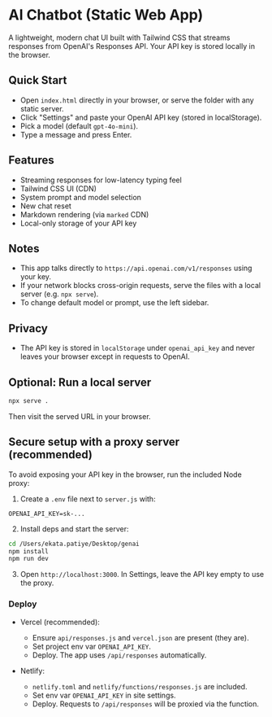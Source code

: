 # AI Chatbot (Static Web App)

A lightweight, modern chat UI built with Tailwind CSS that streams responses from OpenAI's Responses API. Your API key is stored locally in the browser.

## Quick Start

- Open `index.html` directly in your browser, or serve the folder with any static server.
- Click "Settings" and paste your OpenAI API key (stored in localStorage).
- Pick a model (default `gpt-4o-mini`).
- Type a message and press Enter.

## Features

- Streaming responses for low-latency typing feel
- Tailwind CSS UI (CDN)
- System prompt and model selection
- New chat reset
- Markdown rendering (via `marked` CDN)
- Local-only storage of your API key

## Notes

- This app talks directly to `https://api.openai.com/v1/responses` using your key.
- If your network blocks cross-origin requests, serve the files with a local server (e.g. `npx serve`).
- To change default model or prompt, use the left sidebar.

## Privacy

- The API key is stored in `localStorage` under `openai_api_key` and never leaves your browser except in requests to OpenAI.

## Optional: Run a local server

```bash
npx serve .
```

Then visit the served URL in your browser.

## Secure setup with a proxy server (recommended)

To avoid exposing your API key in the browser, run the included Node proxy:

1. Create a `.env` file next to `server.js` with:

```
OPENAI_API_KEY=sk-...
```

2. Install deps and start the server:

```bash
cd /Users/ekata.patiye/Desktop/genai
npm install
npm run dev
```

3. Open `http://localhost:3000`. In Settings, leave the API key empty to use the proxy.

### Deploy

- Vercel (recommended):
  - Ensure `api/responses.js` and `vercel.json` are present (they are).
  - Set project env var `OPENAI_API_KEY`.
  - Deploy. The app uses `/api/responses` automatically.

- Netlify:
  - `netlify.toml` and `netlify/functions/responses.js` are included.
  - Set env var `OPENAI_API_KEY` in site settings.
  - Deploy. Requests to `/api/responses` will be proxied via the function.
